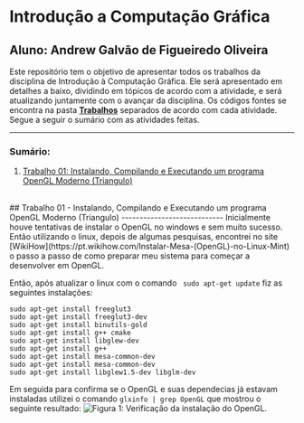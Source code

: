 # Introdução a Computação Gráfica


**Aluno:** Andrew Galvão de Figueiredo Oliveira
----------------------------
Este repositório tem o objetivo de apresentar todos os trabalhos da disciplina de Introdução à Computação Gráfica. Ele será apresentado em detalhes a baixo, dividindo em tópicos de acordo com a atividade, e será atualizando juntamente com o avançar da disciplina. Os códigos fontes se encontra na pasta **[Trabalhos](https://github.com/Andrew-Figueiredo/introducao_a_computacao_grafica/tree/master/Trabalhos)** separados de acordo com cada atividade. Segue a seguir o sumário com as atividades feitas.

----------------------------
### Sumário:
1. [Trabalho 01: Instalando, Compilando e Executando um programa OpenGL Moderno (Triangulo)](#trabalho_1)
<!-- 2. [Trabalho 02: ](#trabalho_2)
3. [Trabalho 03: ](#trabalho_3)
4. [Trabalho 04: ](#trabalho_4) -->

</br>
## Trabalho 01 - Instalando, Compilando e Executando um programa OpenGL Moderno (Triangulo) <a name="trabalho_1" ></a>
----------------------------
Inicialmente houve tentativas de instalar o OpenGL no windows e sem muito sucesso. Então utilizando o linux, depois de algumas pesquisas, encontrei no site [WikiHow](https://pt.wikihow.com/Instalar-Mesa-(OpenGL)-no-Linux-Mint) o passo a passo de como preparar meu sistema para começar a desenvolver em OpenGL.

Então, após atualizar o linux com o comando ` sudo apt-get update` fiz as seguintes instalações:

```shell
sudo apt-get install freeglut3
sudo apt-get install freeglut3-dev
sudo apt-get install binutils-gold
sudo apt-get install g++ cmake
sudo apt-get install libglew-dev
sudo apt-get install g++
sudo apt-get install mesa-common-dev
sudo apt-get install mesa-common-dev
sudo apt-get install libglew1.5-dev libglm-dev

```

Em seguida para confirma se o OpenGL e suas dependecias já estavam instaladas utilizei o comando ` glxinfo | grep OpenGL ` que mostrou o seguinte resultado:
![Figura 1: Verificação da instalação do OpenGL.](/home/andrew/Dropbox/UFPB/2020.1/ICG/Atividade_Git/Trabalhos/Trabalho_1/Prints/Instalando_o_OpenGL.png)




<!-- ## Trabalho 02 -  <a name="trabalho_2" ></a>



## Trabalho 03 -  <a name="trabalho_3" ></a>



## Trabalho 04 -  <a name="trabalho_4" ></a> -->